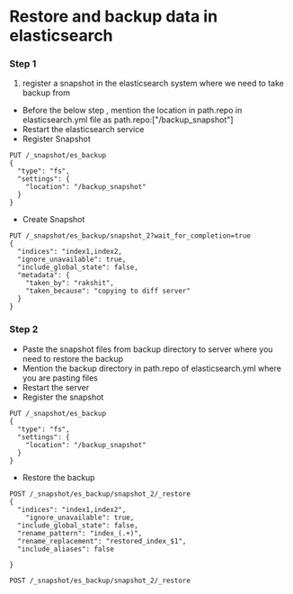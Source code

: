 # Restore and backup data in elasticsearch

### Step 1 
1. register a snapshot in the elasticsearch system where we need to take backup from

* Before the below step , mention the location in path.repo in elasticsearch.yml file as path.repo:["/backup_snapshot"]
* Restart the elasticsearch service
* Register Snapshot

```
PUT /_snapshot/es_backup
{
  "type": "fs",
  "settings": {
    "location": "/backup_snapshot"
  }
}
```
* Create Snapshot
```
PUT /_snapshot/es_backup/snapshot_2?wait_for_completion=true
{
  "indices": "index1,index2,
  "ignore_unavailable": true,
  "include_global_state": false,
  "metadata": {
    "taken_by": "rakshit",
    "taken_because": "copying to diff server"
  }
}
```
### Step 2
* Paste the snapshot files from backup directory to server where you need to restore the backup
* Mention the backup directory in path.repo of elasticsearch.yml where you are pasting files
* Restart the server
* Register the snapshot
 
```
PUT /_snapshot/es_backup
{
  "type": "fs",
  "settings": {
    "location": "/backup_snapshot"
  }
}
```
* Restore the backup
```
POST /_snapshot/es_backup/snapshot_2/_restore
{
  "indices": "index1,index2",
    "ignore_unavailable": true,
  "include_global_state": false,              
  "rename_pattern": "index_(.+)",
  "rename_replacement": "restored_index_$1",
  "include_aliases": false

}
```

```
POST /_snapshot/es_backup/snapshot_2/_restore
```




